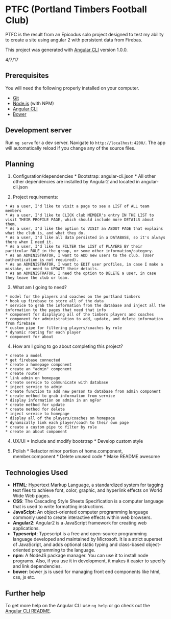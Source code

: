 # PTFC (Portland Timbers Football Club)

PTFC is the result from an Epicodus solo project designed to test my ability to create a site using angular 2 with persistent data from Firebas.

This project was generated with [Angular CLI](https://github.com/angular/angular-cli) version 1.0.0.

4/7/17

## Prerequisites

You will need the following properly installed on your computer.

* [Git](https://git-scm.com/)
* [Node.js](https://nodejs.org/) (with NPM)
* [Angular CLI](https://ember-cli.com/)
* [Bower](https://bower.io/)

## Development server

Run `ng serve` for a dev server. Navigate to `http://localhost:4200/`. The app will automatically reload if you change any of the source files.

## Planning

  1. Configuration/dependencies
    * Bootstrap: angular-cli.json
    * All other other dependencies are installed by Angular2 and located in angular-cli.json

  2. Project requirements:

    * As a user, I'd like to visit a page to see a LIST of ALL team members
    * As a user, I'd like to CLICK club MEMBER's entry IN THE LIST to visit THEIR PROFILE PAGE, which should include more DETAILS about them.
    * As a user, I'd like the option to VISIT an ABOUT PAGE that explains what the club is, and what they do.
    * As a user, I'd like all data persisted in a DATABASE, so it's always there when I need it.
    * As a user, I'd like to FILTER the LIST of PLAYERS BY their particular ROLE in the group, or some other information/category.
    * As an ADMINISTRATOR, I want to ADD new users to the club. (User authentication is not required).
    * As an ADMINISTRATOR, I want to EDIT user profiles, in case I make a mistake, or need to UPDATE their details.
    * As an ADMINISTRATOR, I need the option to DELETE a user, in case they leave the club or team.



  3. What am I going to need?

    * model for the players and coaches on the portland timbers
    * hook up firebase to store all of the data
    * service to grab the information from the database and inject all the information to the pages that need that info
    * component for displaying all of the timbers players and coaches
    * component for administration to add, update, and delete information from firebase
    * custom pipe for filtering players/coaches by role
    * dynamic routing for each player
    * component for about


  4. How am I going to go about completing this project?

    * create a model
    * get firebase connected
    * create a homepage component
    * create an "admin" component
    * create router
    * link admin on homepage
    * create service to communicate with database
    * inject service to admin
    * create function to add new person to database from admin component
    * create method to grab information from service
    * display information on admin in an ngFor
    * create method for update
    * create method for delete
    * inject service to homepage
    * display all of the players/coaches on homepage
    * dynamically link each player/coach to their own page
    * create a custom pipe to filter by role
    * create an about component

  4. UX/UI
    * Include and modify bootstrap
    * Develop custom style

  5. Polish
    * Refactor minor portion of home.component, member.component
    * Delete unused code
    * Make README awesome

## Technologies Used
  * **HTML**: Hypertext Markup Language, a standardized system for tagging text files to achieve font, color, graphic, and hyperlink effects on World Wide Web pages.
  * **CSS**: The Cascading Style Sheets Specification is a computer language that is used to write formatting instructions.
  * **JavaScipt**: An object-oriented computer programming language commonly used to create interactive effects within web browsers.
  * **Angular2**: Angular2 is a JavaScript framework for creating web applications.
  * **Typescript**: Typescript is a free and open-source programming language developed and maintained by Microsoft. It is a strict superset of JavaScript, and adds optional static typing and class-based object-oriented programming to the language.
  * **npm**: A NodeJS package manager. You can use it to install node programs. Also, if you use it in development, it makes it easier to specify and link dependencies.
  * **bower**: bower js is used for managing front end components like html, css, js etc.

## Further help

To get more help on the Angular CLI use `ng help` or go check out the [Angular CLI README](https://github.com/angular/angular-cli/blob/master/README.md).
